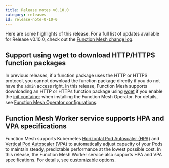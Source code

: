 ```yaml
---
title: Release notes v0.10.0
category: releases
id: release-note-0-10-0
---
```


Here are some highlights of this release. For a full list of updates available for Release v0.10.0, check out the [Function Mesh change log](https://github.com/streamnative/function-mesh/releases/tag/v0.10.0).

## Support using wget to download HTTP/HTTPS function packages

In previous releases, if a function package uses the HTTP or HTTPS protocol, you cannot download the function package directly if you do not have the `admin` access right. In this release, Function Mesh supports downloading an HTTP or HTTPs function package using [wget](https://www.gnu.org/software/wget/) if you enable the [init container](https://kubernetes.io/docs/concepts/workloads/pods/init-containers/) when installing the Function Mesh Operator. For details, see [Function Mesh Operator configurations](/reference/function-mesh-config.md).

## Function Mesh Worker service supports HPA and VPA specifications

Function Mesh supports Kubernetes [Horizontal Pod Autoscaler (HPA)](https://kubernetes.io/docs/tasks/run-application/horizontal-Pod-autoscale/) and [Vertical Pod Autoscaler (VPA)](https://github.com/kubernetes/autoscaler/tree/master/vertical-pod-autoscaler) to automatically adjust capacity of your Pods to maintain steady, predictable performance at the lowest possible cost. In this release, the Function Mesh Worker service also supports HPA and VPA specifications. For details, see [customizable options](/function-mesh-worker/reference/customizable-option.md).
